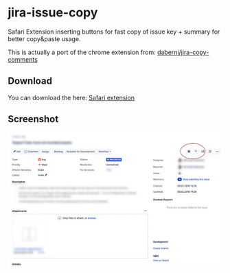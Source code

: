 # jira-issue-copy

Safari Extension inserting buttons for fast copy of issue key + summary for better copy&amp;paste usage.

This is actually a port of the chrome extension from: [daberni/jira-copy-comments](https://github.com/daberni/jira-copy-comments)

## Download

You can download the here: [Safari extension](https://github.com/patricks/jira-issue-copy/raw/master/release/jira-issue-copy.safariextz)

## Screenshot

![Screenshot](screenshot_1.jpg)
